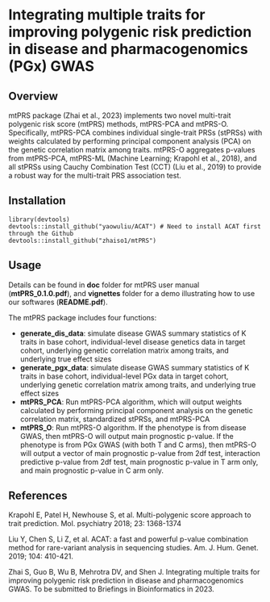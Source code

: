 # Integrating multiple traits for improving polygenic risk prediction in disease and pharmacogenomics (PGx) GWAS

## Overview
mtPRS package (Zhai et al., 2023) implements two novel multi-trait polygenic risk score (mtPRS) methods, mtPRS-PCA and mtPRS-O. Specifically, mtPRS-PCA combines individual single-trait PRSs (stPRSs) with weights calculated by performing principal component analysis (PCA) on the genetic correlation matrix among traits. mtPRS-O aggregates p-values from mtPRS-PCA, mtPRS-ML (Machine Learning; Krapohl et al., 2018), and all stPRSs using Cauchy Combination Test (CCT) (Liu et al., 2019) to provide a robust way for the multi-trait PRS association test.

## Installation

```
library(devtools)
devtools::install_github("yaowuliu/ACAT") # Need to install ACAT first through the Github
devtools::install_github("zhaiso1/mtPRS")
```

## Usage

Details can be found in **doc** folder for mtPRS user manual (**mtPRS_0.1.0.pdf**), and **vignettes** folder for a demo illustrating how to use our softwares (**README.pdf**).

The mtPRS package includes four functions:

- **generate_dis_data**: simulate disease GWAS summary statistics of K traits in base cohort, individual-level disease genetics data in target cohort, underlying genetic correlation matrix among traits, and underlying true effect sizes
- **generate_pgx_data**: simulate disease GWAS summary statistics of K traits in base cohort, individual-level PGx data in target cohort, underlying genetic correlation matrix among traits, and underlying true effect sizes
- **mtPRS_PCA**: Run mtPRS-PCA algorithm, which will output weights calculated by performing principal component analysis on the genetic correlation matrix, standardized stPRSs, and mtPRS-PCA
- **mtPRS_O**: Run mtPRS-O algorithm. If the phenotype is from disease GWAS, then mtPRS-O will output main prognostic p-value. If the phenotype is from PGx GWAS (with both T and C arms), then mtPRS-O will output a vector of main prognostic p-value from 2df test, interaction predictive p-value from 2df test, main prognostic p-value in T arm only, and main prognostic p-value in C arm only.

## References

Krapohl E, Patel H, Newhouse S, et al. Multi-polygenic score approach to trait prediction. Mol. psychiatry 2018; 23: 1368-1374

Liu Y, Chen S, Li Z, et al. ACAT: a fast and powerful p-value combination method for rare-variant analysis in sequencing studies. Am. J. Hum. Genet. 2019; 104: 410-421.

Zhai S, Guo B, Wu B, Mehrotra DV, and Shen J. Integrating multiple traits for improving polygenic risk prediction in disease and pharmacogenomics GWAS. To be submitted to Briefings in Bioinformatics in 2023.
